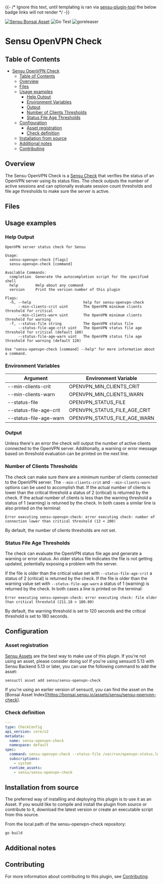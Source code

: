{{- /* Ignore this text, until templating is ran via [sensu-plugin-tool](https://github.com/sensu/sensu-plugin-tool) the
below badge links will not render */ -}}

[![Sensu Bonsai Asset](https://img.shields.io/badge/Bonsai-Download%20Me-brightgreen.svg?colorB=89C967&logo=sensu)](https://bonsai.sensu.io/assets/sensu/sensu-openvpn-check)
![Go Test](https://github.com/sensu/sensu-openvpn-check/workflows/Go%20Test/badge.svg)
![goreleaser](https://github.com/sensu/sensu-openvpn-check/workflows/goreleaser/badge.svg)

# Sensu OpenVPN Check

## Table of Contents

<!-- TOC -->
* [Sensu OpenVPN Check](#sensu-openvpn-check)
  * [Table of Contents](#table-of-contents)
  * [Overview](#overview)
  * [Files](#files)
  * [Usage examples](#usage-examples)
    * [Help Output](#help-output)
    * [Environment Variables](#environment-variables)
    * [Output](#output)
    * [Number of Clients Thresholds](#number-of-clients-thresholds)
    * [Status File Age Thresholds](#status-file-age-thresholds)
  * [Configuration](#configuration)
    * [Asset registration](#asset-registration)
    * [Check definition](#check-definition)
  * [Installation from source](#installation-from-source)
  * [Additional notes](#additional-notes)
  * [Contributing](#contributing)

## Overview

The Sensu OpenVPN Check is a [Sensu Check][6] that verifies the status of an OpenVPN server using its status files.
The check outputs the number of active sessions and can optionally evaluate session count thresholds and file age
thresholds to make sure the server is active.

## Files

## Usage examples

### Help Output

```
OpenVPN server status check for Sensu

Usage:
  sensu-openvpn-check [flags]
  sensu-openvpn-check [command]

Available Commands:
  completion  Generate the autocompletion script for the specified shell
  help        Help about any command
  version     Print the version number of this plugin

Flags:
  -h, --help                        help for sensu-openvpn-check
      --min-clients-crit uint       The OpenVPN minimum clients threshold for critical
      --min-clients-warn uint       The OpenVPN minimum clients threshold for warning
  -f, --status-file string          The OpenVPN status file
      --status-file-age-crit uint   The OpenVPN status file age threshold for critical (default 180)
      --status-file-age-warn uint   The OpenVPN status file age threshold for warning (default 120)

Use "sensu-openvpn-check [command] --help" for more information about a command.
```

### Environment Variables

| Argument               | Environment Variable         |
|------------------------|------------------------------|
| --min-clients-crit     | OPENVPN_MIN_CLIENTS_CRIT     |
| --min-clients-warn     | OPENVPN_MIN_CLIENTS_WARN     |
| --status-file          | OPENVPN_STATUS_FILE          |
| --status-file-age-crit | OPENVPN_STATUS_FILE_AGE_CRIT |
| --status-file-age-warn | OPENVPN_STATUS_FILE_AGE_WARN |

### Output

Unless there's an error the check will output the number of active clients connected to the OpenVPN server.
Additionally,
a warning or error message based on threshold evaluation can be printed on the next line.

### Number of Clients Thresholds

The check can make sure there are a minimum number of clients connected to the OpenVPN server. The `--min-clients-crit`
and `--min-clients-warn`
options can be used to accomplish that. If the actual number of clients is lower than the critical threshold a status of
2 (critical) is returned by the check.
If the actual number of clients is less than the warning threshold a status of 1 (warning) is returned by the check.
In both cases a similar line is also printed on the terminal:

```
Error executing sensu-openvpn-check: error executing check: number of connection lower than critical threshold (13 < 200)
```

By default, the number of clients thresholds are not set.

### Status File Age Thresholds

The check can evaluate the OpenVPN status file age and generate a warning or error status. An older status file
indicates the file
is not getting updated, potentially exposing a problem with the server.

If the file is older than the critical value set with `--status-file-age-crit` a status of 2 (critical) is returned by
the check.
If the file is older than the warning value set with `--status-file-age-warn` a status of 1 (warning) is returned by the
check.
In both cases a line is printed on the terminal:

```
Error executing sensu-openvpn-check: error executing check: file older than critical threshold (211.18 > 180.00)
```

By default, the warning threshold is set to 120 seconds and the critical threshold is set to 180 seconds.

## Configuration

### Asset registration

[Sensu Assets][10] are the best way to make use of this plugin. If you're not using an asset, please
consider doing so! If you're using sensuctl 5.13 with Sensu Backend 5.13 or later, you can use the
following command to add the asset:

```
sensuctl asset add sensu/sensu-openvpn-check
```

If you're using an earlier version of sensuctl, you can find the asset on
the [Bonsai Asset Index][https://bonsai.sensu.io/assets/sensu/sensu-openvpn-check].

### Check definition

```yml
---
type: CheckConfig
api_version: core/v2
metadata:
  name: sensu-openvpn-check
  namespace: default
spec:
  command: sensu-openvpn-check --status-file /var/run/openvpn-status.log
  subscriptions:
    - system
  runtime_assets:
    - sensu/sensu-openvpn-check
```

## Installation from source

The preferred way of installing and deploying this plugin is to use it as an Asset. If you would
like to compile and install the plugin from source or contribute to it, download the latest version
or create an executable script from this source.

From the local path of the sensu-openvpn-check repository:

```
go build
```

## Additional notes

## Contributing

For more information about contributing to this plugin, see [Contributing][1].

[1]: https://github.com/sensu/sensu-go/blob/master/CONTRIBUTING.md

[2]: https://github.com/sensu/sensu-plugin-sdk

[3]: https://github.com/sensu-plugins/community/blob/master/PLUGIN_STYLEGUIDE.md

[4]: https://github.com/sensu/sensu-openvpn-check/blob/master/.github/workflows/release.yml

[5]: https://github.com/sensu/sensu-openvpn-check/actions

[6]: https://docs.sensu.io/sensu-go/latest/reference/checks/

[7]: https://github.com/sensu/check-plugin-template/blob/master/main.go

[8]: https://bonsai.sensu.io/

[9]: https://github.com/sensu/sensu-plugin-tool

[10]: https://docs.sensu.io/sensu-go/latest/reference/assets/
